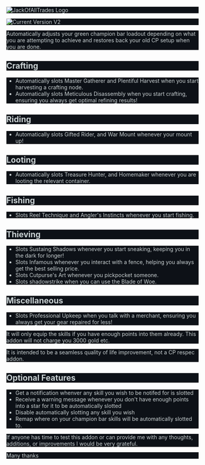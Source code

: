 ![JackOfAllTrades Logo](https://i.imgur.com/EcATikB.png)

![Current Version](https://img.shields.io/github/v/release/CyberOnEso/JackOfAllTrades?include_prereleases&label=Version)
V2

Automatically adjusts your green champion bar loadout depending on what you are attempting to achieve and restores back your old CP setup when you are done.

## Crafting
- Automatically slots Master Gatherer and Plentiful Harvest when you start harvesting a crafting node.
- Automatically slots Meticulous Disassembly when you start crafting, ensuring you always get optimal refining results!

## Riding
- Automatically slots Gifted Rider, and War Mount whenever your mount up!

## Looting
- Automatically slots Treasure Hunter, and Homemaker whenever you are looting the relevant container.

## Fishing
- Slots Reel Technique and Angler's Instincts whenever you start fishing.

## Thieving
- Slots Sustaing Shadows whenever you start sneaking, keeping you in the dark for longer!
- Slots Infamous whenever you interact with a fence, helping you always get the best selling price.
- Slots Cutpurse's Art whenever you pickpocket someone.
- Slots shadowstrike when you can use the Blade of Woe.

## Miscellaneous
- Slots Professional Upkeep when you talk with a merchant, ensuring you always get your gear repaired for less!

It will only equip the skills if you have enough points into them already. This addon will not charge you 3000 gold etc.

It is intended to be a seamless quality of life improvement, not a CP respec addon.

## Optional Features
- Get a notification whenver any skill you wish to be notifed for is slotted
- Receive a warning message whenever you don't have enough points into a star for it to be automatically slotted
- Disable automatically slotting any skill you wish
- Remap where on your champion bar skills will be automatically slotted to.

If anyone has time to test this addon or can provide me with any thoughts, additions, or improvements I would be very grateful.

Many thanks


<style>
* {
  background-color: rgb(13,17,23);
}
body {
  color:  rgb(201,209,211);
  background-color: transparent;
}
img {
  background-color: transparent;
}
.markdown-body img {
  background-color: transparent; 
}
header {
  display: none;
}
.markdown-body h1 {
  display: none; 
}
</style>
